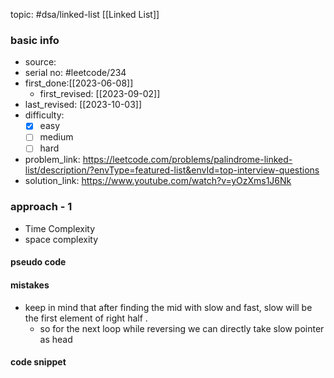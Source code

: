 topic: #dsa/linked-list [[Linked List]]

### basic info
- source: 
- serial no: #leetcode/234
- first_done:[[2023-06-08]]
	- first_revised: [[2023-09-02]]
- last_revised: [[2023-10-03]]
- difficulty:
	- [x] easy
	- [ ] medium
	- [ ] hard
- problem_link: https://leetcode.com/problems/palindrome-linked-list/description/?envType=featured-list&envId=top-interview-questions
- solution_link: https://www.youtube.com/watch?v=yOzXms1J6Nk

### approach - 1
- Time Complexity
- space complexity

#### pseudo code

#### mistakes
 - keep in mind that after finding the mid with slow and fast, slow will be the first element of right half .
	 - so for the next loop while reversing we can directly take slow pointer as head

#### code snippet
```python

```